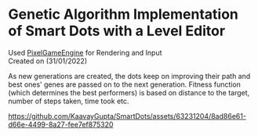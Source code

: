 # Genetic Algorithm Implementation of Smart Dots with a Level Editor

Used [PixelGameEngine](https://github.com/OneLoneCoder/olcPixelGameEngine) for Rendering and Input    
Created on (31/01/2022)

As new generations are created, the dots keep on improving their path and best ones' genes are passed on to the next generation.
Fitness function (which determines the best performers) is based on distance to the target, number of steps taken, time took etc.

https://github.com/KaavayGupta/SmartDots/assets/63231204/8ad86e61-d66e-4499-8a27-fee7ef875320

